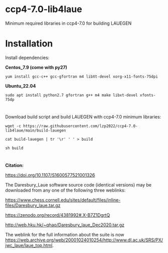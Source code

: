 # ccp4-7.0-lib4laue
Minimum required libraries in ccp4-7.0 for building LAUEGEN

# Installation
Install dependencies:

**Centos_7.9 (come with py27)**

`yum install gcc-c++ gcc-gfortran m4 libXt-devel xorg-x11-fonts-75dpi`

**Ubuntu_22.04**

`sudo apt install python2.7 gfortran g++ m4 make libxt-devel xfonts-75dp`
#
Download build script and build LAUEGEN with ccp4-7.0 minimum libraries:

  `wget -c https://raw.githubusercontent.com/lzp2022/ccp4-7.0-lib4laue/main/build-lauegen`
  
  `cat build-lauegen | tr '\r' ' ' > build`

  `sh build`
#


**Citation:**

https://doi.org/10.1107/S1600577521001326

The Daresbury_Laue software source code (identical versions) may be downloaded from any one of the following three weblinks:

https://www.chess.cornell.edu/sites/default/files/inline-files/Daresbury_laue.tar.gz

https://zenodo.org/record/4381992#.X-B7Z1DgrtQ

http://web.hku.hk/~qhao/Daresbury_laue_Dec2020.tar.gz

The weblink for the full information about the suite is now https://web.archive.org/web/20001024010254/http://www.dl.ac.uk/SRS/PX/jwc_laue/laue_top.html.
